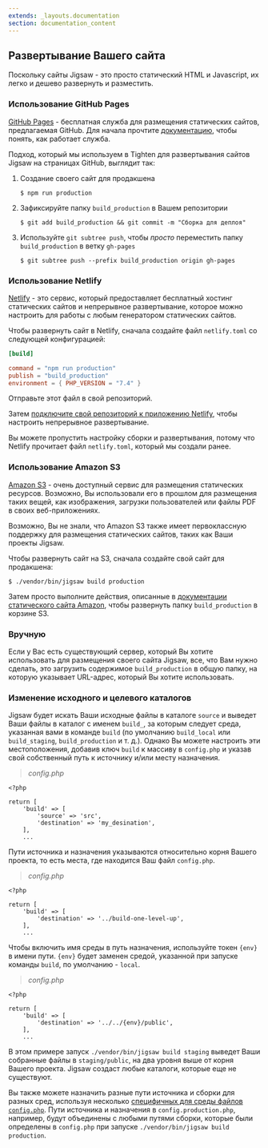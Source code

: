 ```yaml
---
extends: _layouts.documentation
section: documentation_content
---
```


## Развертывание Вашего сайта

Поскольку сайты Jigsaw - это просто статический HTML и Javascript, их легко и дешево развернуть и разместить.

### Использование GitHub Pages

[GitHub Pages](https://pages.github.com/) - бесплатная служба для размещения статических сайтов, предлагаемая GitHub. Для начала прочтите [документацию](https://help.github.com/categories/github-pages-basics/), чтобы понять, как работает служба.

Подход, который мы используем в Tighten для развертывания сайтов Jigsaw на страницах GitHub, выглядит так:

1. Создание своего сайт для продакшена

    ```
    $ npm run production
    ```

2. Зафиксируйте папку `build_production` в Вашем репозитории

    ```
    $ git add build_production && git commit -m "Сборка для деплоя"
    ```

3. Используйте `git subtree push`, чтобы _просто_ переместить папку `build_production` в ветку `gh-pages`

    ```
    $ git subtree push --prefix build_production origin gh-pages
    ```

### Использование Netlify

[Netlify](https://www.netlify.com/) - это сервис, который предоставляет бесплатный хостинг статических сайтов и непрерывное развертывание, которое можно настроить для работы с любым генератором статических сайтов.

Чтобы развернуть сайт в Netlify, сначала создайте файл `netlify.toml` со следующей конфигурацией:

```toml
[build]

command = "npm run production"
publish = "build_production"
environment = { PHP_VERSION = "7.4" }
```

Отправьте этот файл в свой репозиторий.

Затем [подключите свой репозиторий к приложению Netlify](https://app.netlify.com/start), чтобы настроить непрерывное развертывание.

Вы можете пропустить настройку сборки и развертывания, потому что Netlify прочитает файл `netlify.toml`, который мы создали ранее.

### Использование Amazon S3

[Amazon S3](https://aws.amazon.com/s3/) - очень доступный сервис для размещения статических ресурсов. Возможно, Вы использовали его в прошлом для размещения таких вещей, как изображения, загрузки пользователей или файлы PDF в своих веб-приложениях.

Возможно, Вы не знали, что Amazon S3 также имеет первоклассную поддержку для размещения статических сайтов, таких как Ваши проекты Jigsaw.

Чтобы развернуть сайт на S3, сначала создайте свой сайт для продакшена:

```
$ ./vendor/bin/jigsaw build production
```

Затем просто выполните действия, описанные в [документации статического сайта Amazon](http://docs.aws.amazon.com/gettingstarted/latest/swh/website-hosting-intro.html), чтобы развернуть папку `build_production` в корзине S3.

### Вручную

Если у Вас есть существующий сервер, который Вы хотите использовать для размещения своего сайта Jigsaw, все, что Вам нужно сделать, это загрузить содержимое `build_production` в общую папку, на которую указывает URL-адрес, который Вы хотите использовать.

### Изменение исходного и целевого каталогов

Jigsaw будет искать Ваши исходные файлы в каталоге `source` и выведет Ваши файлы в каталог с именем `build_`, за которым следует среда, указанная вами в команде `build` (по умолчанию `build_local` или `build_staging`, `build_production` и т. д.). Однако Вы можете настроить эти местоположения, добавив ключ `build` к массиву в `config.php` и указав свой собственный путь к источнику и/или месту назначения.

> _config.php_

```
<?php

return [
    'build' => [
        'source' => 'src',
        'destination' => 'my_desination',
    ],
    ...
```

Пути источника и назначения указываются относительно корня Вашего проекта, то есть места, где находится Ваш файл `config.php`.

> _config.php_

```
<?php

return [
    'build' => [
        'destination' => '../build-one-level-up',
    ],
    ...
```

Чтобы включить имя среды в путь назначения, используйте токен `{env}` в имени пути. `{env}` будет заменен средой, указанной при запуске команды `build`, по умолчанию - `local`.

> _config.php_

```
<?php

return [
    'build' => [
        'destination' => '../../{env}/public',
    ],
    ...
```

В этом примере запуск `./vendor/bin/jigsaw build staging` выведет Ваши собранные файлы в `staging/public`, на два уровня выше от корня Вашего проекта. Jigsaw создаст любые каталоги, которые еще не существуют.

Вы также можете назначить разные пути источника и сборки для разных сред, используя несколько [специфичных для среды файлов `config.php`](/docs/environments/). Пути источника и назначения в `config.production.php`, например, будут объединены с любыми путями сборки, которые были определены в `config.php` при запуске `./vendor/bin/jigsaw build production`.

